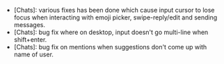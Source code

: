 - [Chats]: various fixes has been done which cause input cursor to lose focus when interacting with emoji picker, swipe-reply/edit and sending messages.
- [Chats]: bug fix where on desktop, input doesn't go multi-line when shift+enter.
- [Chats]: bug fix on mentions when suggestions don't come up with name of user.
